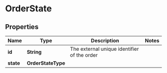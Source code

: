 

# OrderState


## Properties

| Name | Type | Description | Notes |
|------------ | ------------- | ------------- | -------------|
|**id** | **String** | The external unique identifier of the order |  |
|**state** | **OrderStateType** |  |  |



